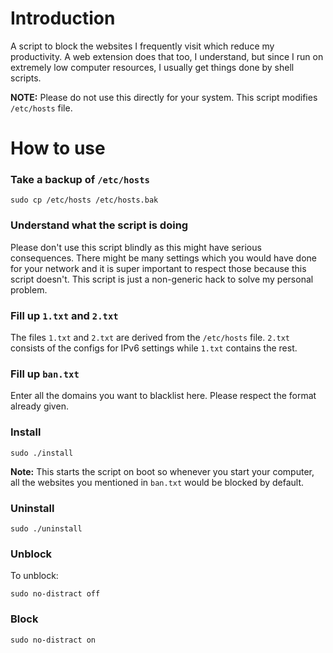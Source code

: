 # Introduction
A script to block the websites I frequently visit which reduce my
productivity. A web extension does that too, I understand, but since I run on
extremely low computer resources, I usually get things done by shell scripts.

**NOTE:** Please do not use this directly for your system. This script modifies `/etc/hosts` file.

# How to use

### Take a backup of `/etc/hosts`

```
sudo cp /etc/hosts /etc/hosts.bak
```

### Understand what the script is doing

Please don't use this script blindly as this might have serious consequences.
There might be many settings which you would have done for your network and it
is super important to respect those because this script doesn't. This script is
just a non-generic hack to solve my personal problem.

### Fill up `1.txt` and `2.txt`

The files `1.txt` and `2.txt` are derived from the `/etc/hosts` file. `2.txt`
consists of the configs for IPv6 settings while `1.txt` contains the rest.

### Fill up `ban.txt`

Enter all the domains you want to blacklist here. Please respect the format
already given.

###  Install

```
sudo ./install
```

**Note:** This starts the script on boot so whenever you start your computer,
all the websites you mentioned in `ban.txt` would be blocked by default.

### Uninstall

```
sudo ./uninstall
```

### Unblock

To unblock:

```
sudo no-distract off
```

### Block

```
sudo no-distract on
```
